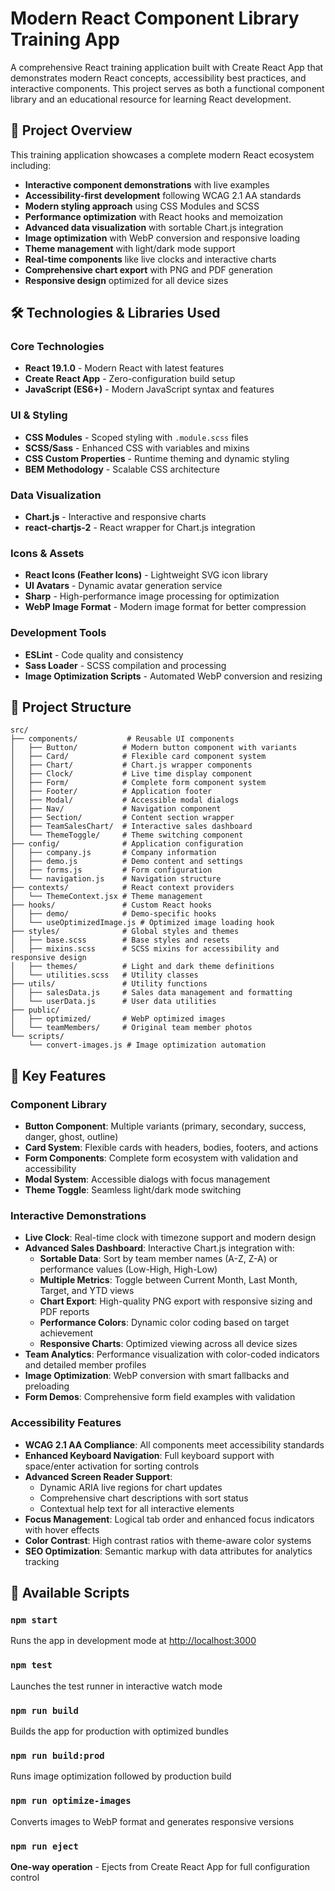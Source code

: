 # Modern React Component Library Training App

A comprehensive React training application built with Create React App that demonstrates modern React concepts, accessibility best practices, and interactive components. This project serves as both a functional component library and an educational resource for learning React development.

## 🚀 Project Overview

This training application showcases a complete modern React ecosystem including:

- **Interactive component demonstrations** with live examples
- **Accessibility-first development** following WCAG 2.1 AA standards
- **Modern styling approach** using CSS Modules and SCSS
- **Performance optimization** with React hooks and memoization
- **Advanced data visualization** with sortable Chart.js integration
- **Image optimization** with WebP conversion and responsive loading
- **Theme management** with light/dark mode support
- **Real-time components** like live clocks and interactive charts
- **Comprehensive chart export** with PNG and PDF generation
- **Responsive design** optimized for all device sizes

## 🛠️ Technologies & Libraries Used

### Core Technologies
- **React 19.1.0** - Modern React with latest features
- **Create React App** - Zero-configuration build setup
- **JavaScript (ES6+)** - Modern JavaScript syntax and features

### UI & Styling
- **CSS Modules** - Scoped styling with `.module.scss` files
- **SCSS/Sass** - Enhanced CSS with variables and mixins
- **CSS Custom Properties** - Runtime theming and dynamic styling
- **BEM Methodology** - Scalable CSS architecture

### Data Visualization
- **Chart.js** - Interactive and responsive charts
- **react-chartjs-2** - React wrapper for Chart.js integration

### Icons & Assets
- **React Icons (Feather Icons)** - Lightweight SVG icon library
- **UI Avatars** - Dynamic avatar generation service
- **Sharp** - High-performance image processing for optimization
- **WebP Image Format** - Modern image format for better compression

### Development Tools
- **ESLint** - Code quality and consistency
- **Sass Loader** - SCSS compilation and processing
- **Image Optimization Scripts** - Automated WebP conversion and resizing

## 📁 Project Structure

```
src/
├── components/           # Reusable UI components
│   ├── Button/          # Modern button component with variants
│   ├── Card/            # Flexible card component system
│   ├── Chart/           # Chart.js wrapper components
│   ├── Clock/           # Live time display component
│   ├── Form/            # Complete form component system
│   ├── Footer/          # Application footer
│   ├── Modal/           # Accessible modal dialogs
│   ├── Nav/             # Navigation component
│   ├── Section/         # Content section wrapper
│   ├── TeamSalesChart/  # Interactive sales dashboard
│   └── ThemeToggle/     # Theme switching component
├── config/              # Application configuration
│   ├── company.js       # Company information
│   ├── demo.js          # Demo content and settings
│   ├── forms.js         # Form configuration
│   └── navigation.js    # Navigation structure
├── contexts/            # React context providers
│   └── ThemeContext.jsx # Theme management
├── hooks/               # Custom React hooks
│   ├── demo/            # Demo-specific hooks
│   └── useOptimizedImage.js # Optimized image loading hook
├── styles/              # Global styles and themes
│   ├── base.scss        # Base styles and resets
│   ├── mixins.scss      # SCSS mixins for accessibility and responsive design
│   ├── themes/          # Light and dark theme definitions
│   └── utilities.scss   # Utility classes
├── utils/               # Utility functions
│   ├── salesData.js     # Sales data management and formatting
│   └── userData.js      # User data utilities
├── public/
│   ├── optimized/       # WebP optimized images
│   └── teamMembers/     # Original team member photos
└── scripts/
    └── convert-images.js # Image optimization automation
```

## 🎯 Key Features

### Component Library
- **Button Component**: Multiple variants (primary, secondary, success, danger, ghost, outline)
- **Card System**: Flexible cards with headers, bodies, footers, and actions
- **Form Components**: Complete form ecosystem with validation and accessibility
- **Modal System**: Accessible dialogs with focus management
- **Theme Toggle**: Seamless light/dark mode switching

### Interactive Demonstrations
- **Live Clock**: Real-time clock with timezone support and modern design
- **Advanced Sales Dashboard**: Interactive Chart.js integration with:
  - **Sortable Data**: Sort by team member names (A-Z, Z-A) or performance values (Low-High, High-Low)
  - **Multiple Metrics**: Toggle between Current Month, Last Month, Target, and YTD views
  - **Chart Export**: High-quality PNG export with responsive sizing and PDF reports
  - **Performance Colors**: Dynamic color coding based on target achievement
  - **Responsive Charts**: Optimized viewing across all device sizes
- **Team Analytics**: Performance visualization with color-coded indicators and detailed member profiles
- **Image Optimization**: WebP conversion with smart fallbacks and preloading
- **Form Demos**: Comprehensive form field examples with validation

### Accessibility Features
- **WCAG 2.1 AA Compliance**: All components meet accessibility standards
- **Enhanced Keyboard Navigation**: Full keyboard support with space/enter activation for sorting controls
- **Advanced Screen Reader Support**: 
  - Dynamic ARIA live regions for chart updates
  - Comprehensive chart descriptions with sort status
  - Contextual help text for all interactive elements
- **Focus Management**: Logical tab order and enhanced focus indicators with hover effects
- **Color Contrast**: High contrast ratios with theme-aware color systems
- **SEO Optimization**: Semantic markup with data attributes for analytics tracking

## 🚦 Available Scripts

### `npm start`
Runs the app in development mode at [http://localhost:3000](http://localhost:3000)

### `npm test`
Launches the test runner in interactive watch mode

### `npm run build`
Builds the app for production with optimized bundles

### `npm run build:prod`
Runs image optimization followed by production build

### `npm run optimize-images`
Converts images to WebP format and generates responsive versions

### `npm run eject`
**One-way operation** - Ejects from Create React App for full configuration control